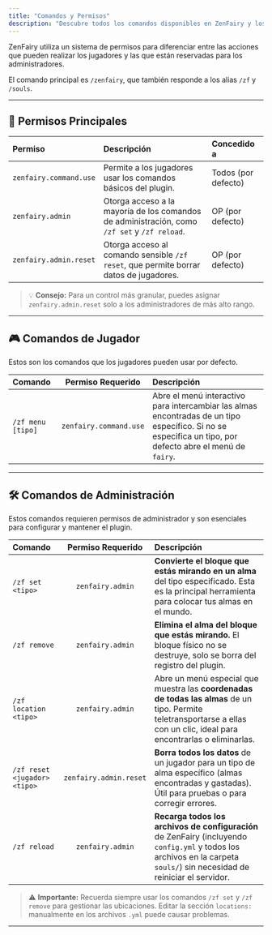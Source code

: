 ```yaml
---
title: "Comandos y Permisos"
description: "Descubre todos los comandos disponibles en ZenFairy y los permisos necesarios para gestionarlo todo."
---
```


ZenFairy utiliza un sistema de permisos para diferenciar entre las acciones que pueden realizar los jugadores y las que están reservadas para los administradores.

El comando principal es `/zenfairy`, que también responde a los alias `/zf` y `/souls`.

---

## 🔑 Permisos Principales

| Permiso | Descripción | Concedido a |
| :--- | :--- | :--- |
| `zenfairy.command.use` | Permite a los jugadores usar los comandos básicos del plugin. | Todos (por defecto) |
| `zenfairy.admin` | Otorga acceso a la mayoría de los comandos de administración, como `/zf set` y `/zf reload`. | OP (por defecto) |
| `zenfairy.admin.reset` | Otorga acceso al comando sensible `/zf reset`, que permite borrar datos de jugadores. | OP (por defecto) |

> 💡 **Consejo:** Para un control más granular, puedes asignar `zenfairy.admin.reset` solo a los administradores de más alto rango.

---

## 🎮 Comandos de Jugador

Estos son los comandos que los jugadores pueden usar por defecto.

| Comando | Permiso Requerido | Descripción |
| :--- | :---: | :--- |
| `/zf menu [tipo]` | `zenfairy.command.use` | Abre el menú interactivo para intercambiar las almas encontradas de un tipo específico. Si no se especifica un tipo, por defecto abre el menú de `fairy`. |

---

## 🛠️ Comandos de Administración

Estos comandos requieren permisos de administrador y son esenciales para configurar y mantener el plugin.

| Comando | Permiso Requerido | Descripción |
| :--- | :---: | :--- |
| `/zf set <tipo>` | `zenfairy.admin` | **Convierte el bloque que estás mirando en un alma** del tipo especificado. Esta es la principal herramienta para colocar tus almas en el mundo. |
| `/zf remove` | `zenfairy.admin` | **Elimina el alma del bloque que estás mirando.** El bloque físico no se destruye, solo se borra del registro del plugin. |
| `/zf location <tipo>` | `zenfairy.admin` | Abre un menú especial que muestra las **coordenadas de todas las almas** de un tipo. Permite teletransportarse a ellas con un clic, ideal para encontrarlas o eliminarlas. |
| `/zf reset <jugador> <tipo>` | `zenfairy.admin.reset` | **Borra todos los datos** de un jugador para un tipo de alma específico (almas encontradas y gastadas). Útil para pruebas o para corregir errores. |
| `/zf reload` | `zenfairy.admin` | **Recarga todos los archivos de configuración** de ZenFairy (incluyendo `config.yml` y todos los archivos en la carpeta `souls/`) sin necesidad de reiniciar el servidor. |

> ⚠️ **Importante:** Recuerda siempre usar los comandos `/zf set` y `/zf remove` para gestionar las ubicaciones. Editar la sección `locations:` manualmente en los archivos `.yml` puede causar problemas.

---